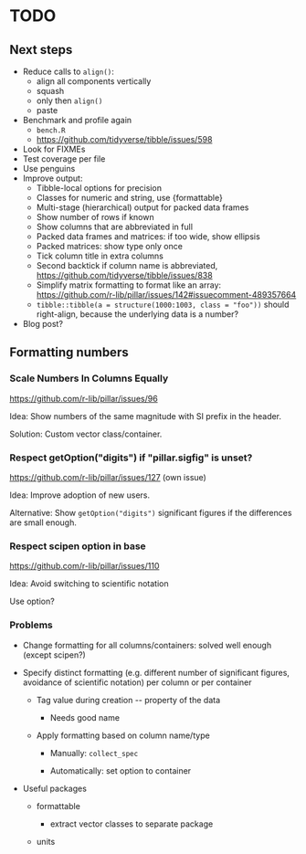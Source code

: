 # TODO

## Next steps

- Reduce calls to `align()`:
    - align all components vertically
    - squash
    - only then `align()`
    - paste
- Benchmark and profile again
    - `bench.R`
    - https://github.com/tidyverse/tibble/issues/598
- Look for FIXMEs
- Test coverage per file
- Use penguins
- Improve output:
    - Tibble-local options for precision
    - Classes for numeric and string, use {formattable}
    - Multi-stage (hierarchical) output for packed data frames
    - Show number of rows if known
    - Show columns that are abbreviated in full
    - Packed data frames and matrices: if too wide, show ellipsis
    - Packed matrices: show type only once
    - Tick column title in extra columns
    - Second backtick if column name is abbreviated, https://github.com/tidyverse/tibble/issues/838
    - Simplify matrix formatting to format like an array: https://github.com/r-lib/pillar/issues/142#issuecomment-489357664
    - `tibble::tibble(a = structure(1000:1003, class = "foo"))` should right-align, because the underlying data is a number?
- Blog post?


## Formatting numbers

### Scale Numbers In Columns Equally

https://github.com/r-lib/pillar/issues/96

Idea: Show numbers of the same magnitude with SI prefix in the header.

Solution: Custom vector class/container.

### Respect getOption("digits") if "pillar.sigfig" is unset?

https://github.com/r-lib/pillar/issues/127 (own issue)

Idea: Improve adoption of new users.

Alternative: Show `getOption("digits")` significant figures if the differences are small enough.

### Respect scipen option in base

https://github.com/r-lib/pillar/issues/110

Idea: Avoid switching to scientific notation

Use option?


### Problems

- Change formatting for all columns/containers: solved well enough (except scipen?)

- Specify distinct formatting (e.g. different number of significant figures, avoidance of scientific notation) per column or per container

    - Tag value during creation -- property of the data

        - Needs good name

    - Apply formatting based on column name/type

        - Manually: `collect_spec`

        - Automatically: set option to container

- Useful packages

    - formattable

        - extract vector classes to separate package

    - units
